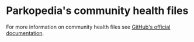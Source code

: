 # Parkopedia's community health files

For more information on community health files see [GitHub's official documentation](https://docs.github.com/en/communities/setting-up-your-project-for-healthy-contributions/creating-a-default-community-health-file).
